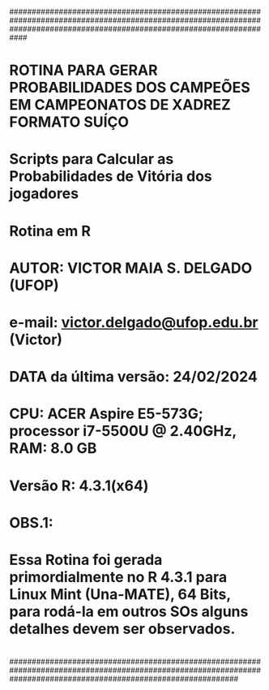 ############################################################################################################################################################################
#
# ROTINA PARA GERAR PROBABILIDADES DOS CAMPEÕES EM CAMPEONATOS DE XADREZ FORMATO SUÍÇO
# Scripts para Calcular as Probabilidades de Vitória dos jogadores 
#
# Rotina em R
#
# AUTOR: VICTOR MAIA S. DELGADO (UFOP)
# e-mail: victor.delgado@ufop.edu.br (Victor)
# DATA da última versão: 24/02/2024
# CPU:      ACER Aspire E5-573G; processor i7-5500U @ 2.40GHz, RAM: 8.0 GB
# Versão R: 4.3.1(x64) 
#
# OBS.1: 
#   Essa Rotina foi gerada primordialmente no R 4.3.1 para Linux Mint (Una-MATE), 64 Bits, para rodá-la em outros SOs alguns detalhes devem ser observados.
#
###################################################################################################################################################################
